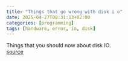 ```yaml
---
title: "Things that go wrong with disk i o"
date: 2025-04-27T08:31:13+02:00
categories: [programming]
tags: [hardware, error, io, disk]
---
```

Things that you should now about disk IO.  
[source](https://notes.eatonphil.com/2025-03-27-things-that-go-wrong-with-disk-io.html)
